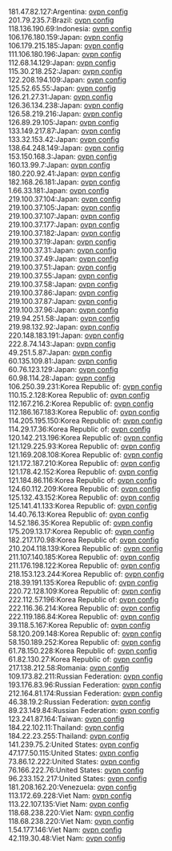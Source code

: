 181.47.82.127:Argentina: [ovpn config](vpn/181_47_82_127.ovpn)  
201.79.235.7:Brazil: [ovpn config](vpn/201_79_235_7.ovpn)  
118.136.190.69:Indonesia: [ovpn config](vpn/118_136_190_69.ovpn)  
106.176.180.159:Japan: [ovpn config](vpn/106_176_180_159.ovpn)  
106.179.215.185:Japan: [ovpn config](vpn/106_179_215_185.ovpn)  
111.106.180.196:Japan: [ovpn config](vpn/111_106_180_196.ovpn)  
112.68.14.129:Japan: [ovpn config](vpn/112_68_14_129.ovpn)  
115.30.218.252:Japan: [ovpn config](vpn/115_30_218_252.ovpn)  
122.208.194.109:Japan: [ovpn config](vpn/122_208_194_109.ovpn)  
125.52.65.55:Japan: [ovpn config](vpn/125_52_65_55.ovpn)  
126.21.27.31:Japan: [ovpn config](vpn/126_21_27_31.ovpn)  
126.36.134.238:Japan: [ovpn config](vpn/126_36_134_238.ovpn)  
126.58.219.216:Japan: [ovpn config](vpn/126_58_219_216.ovpn)  
126.89.29.105:Japan: [ovpn config](vpn/126_89_29_105.ovpn)  
133.149.217.87:Japan: [ovpn config](vpn/133_149_217_87.ovpn)  
133.32.153.42:Japan: [ovpn config](vpn/133_32_153_42.ovpn)  
138.64.248.149:Japan: [ovpn config](vpn/138_64_248_149.ovpn)  
153.150.168.3:Japan: [ovpn config](vpn/153_150_168_3.ovpn)  
160.13.99.7:Japan: [ovpn config](vpn/160_13_99_7.ovpn)  
180.220.92.41:Japan: [ovpn config](vpn/180_220_92_41.ovpn)  
182.168.26.181:Japan: [ovpn config](vpn/182_168_26_181.ovpn)  
1.66.33.181:Japan: [ovpn config](vpn/1_66_33_181.ovpn)  
219.100.37.104:Japan: [ovpn config](vpn/219_100_37_104.ovpn)  
219.100.37.105:Japan: [ovpn config](vpn/219_100_37_105.ovpn)  
219.100.37.107:Japan: [ovpn config](vpn/219_100_37_107.ovpn)  
219.100.37.177:Japan: [ovpn config](vpn/219_100_37_177.ovpn)  
219.100.37.182:Japan: [ovpn config](vpn/219_100_37_182.ovpn)  
219.100.37.19:Japan: [ovpn config](vpn/219_100_37_19.ovpn)  
219.100.37.31:Japan: [ovpn config](vpn/219_100_37_31.ovpn)  
219.100.37.49:Japan: [ovpn config](vpn/219_100_37_49.ovpn)  
219.100.37.51:Japan: [ovpn config](vpn/219_100_37_51.ovpn)  
219.100.37.55:Japan: [ovpn config](vpn/219_100_37_55.ovpn)  
219.100.37.58:Japan: [ovpn config](vpn/219_100_37_58.ovpn)  
219.100.37.86:Japan: [ovpn config](vpn/219_100_37_86.ovpn)  
219.100.37.87:Japan: [ovpn config](vpn/219_100_37_87.ovpn)  
219.100.37.96:Japan: [ovpn config](vpn/219_100_37_96.ovpn)  
219.94.251.58:Japan: [ovpn config](vpn/219_94_251_58.ovpn)  
219.98.132.92:Japan: [ovpn config](vpn/219_98_132_92.ovpn)  
220.148.183.191:Japan: [ovpn config](vpn/220_148_183_191.ovpn)  
222.8.74.143:Japan: [ovpn config](vpn/222_8_74_143.ovpn)  
49.251.5.87:Japan: [ovpn config](vpn/49_251_5_87.ovpn)  
60.135.109.81:Japan: [ovpn config](vpn/60_135_109_81.ovpn)  
60.76.123.129:Japan: [ovpn config](vpn/60_76_123_129.ovpn)  
60.98.114.28:Japan: [ovpn config](vpn/60_98_114_28.ovpn)  
106.250.39.231:Korea Republic of: [ovpn config](vpn/106_250_39_231.ovpn)  
110.15.2.128:Korea Republic of: [ovpn config](vpn/110_15_2_128.ovpn)  
112.167.216.2:Korea Republic of: [ovpn config](vpn/112_167_216_2.ovpn)  
112.186.167.183:Korea Republic of: [ovpn config](vpn/112_186_167_183.ovpn)  
114.205.195.150:Korea Republic of: [ovpn config](vpn/114_205_195_150.ovpn)  
114.29.17.36:Korea Republic of: [ovpn config](vpn/114_29_17_36.ovpn)  
120.142.213.196:Korea Republic of: [ovpn config](vpn/120_142_213_196.ovpn)  
121.129.225.93:Korea Republic of: [ovpn config](vpn/121_129_225_93.ovpn)  
121.169.208.108:Korea Republic of: [ovpn config](vpn/121_169_208_108.ovpn)  
121.172.187.210:Korea Republic of: [ovpn config](vpn/121_172_187_210.ovpn)  
121.178.42.152:Korea Republic of: [ovpn config](vpn/121_178_42_152.ovpn)  
121.184.86.116:Korea Republic of: [ovpn config](vpn/121_184_86_116.ovpn)  
124.60.112.209:Korea Republic of: [ovpn config](vpn/124_60_112_209.ovpn)  
125.132.43.152:Korea Republic of: [ovpn config](vpn/125_132_43_152.ovpn)  
125.141.41.133:Korea Republic of: [ovpn config](vpn/125_141_41_133.ovpn)  
14.40.76.13:Korea Republic of: [ovpn config](vpn/14_40_76_13.ovpn)  
14.52.186.35:Korea Republic of: [ovpn config](vpn/14_52_186_35.ovpn)  
175.209.13.17:Korea Republic of: [ovpn config](vpn/175_209_13_17.ovpn)  
182.217.170.98:Korea Republic of: [ovpn config](vpn/182_217_170_98.ovpn)  
210.204.118.139:Korea Republic of: [ovpn config](vpn/210_204_118_139.ovpn)  
211.107.140.185:Korea Republic of: [ovpn config](vpn/211_107_140_185.ovpn)  
211.176.198.122:Korea Republic of: [ovpn config](vpn/211_176_198_122.ovpn)  
218.153.123.244:Korea Republic of: [ovpn config](vpn/218_153_123_244.ovpn)  
218.39.191.135:Korea Republic of: [ovpn config](vpn/218_39_191_135.ovpn)  
220.72.128.109:Korea Republic of: [ovpn config](vpn/220_72_128_109.ovpn)  
222.112.57.196:Korea Republic of: [ovpn config](vpn/222_112_57_196.ovpn)  
222.116.36.214:Korea Republic of: [ovpn config](vpn/222_116_36_214.ovpn)  
222.119.186.84:Korea Republic of: [ovpn config](vpn/222_119_186_84.ovpn)  
39.118.5.167:Korea Republic of: [ovpn config](vpn/39_118_5_167.ovpn)  
58.120.209.148:Korea Republic of: [ovpn config](vpn/58_120_209_148.ovpn)  
58.150.189.252:Korea Republic of: [ovpn config](vpn/58_150_189_252.ovpn)  
61.78.150.228:Korea Republic of: [ovpn config](vpn/61_78_150_228.ovpn)  
61.82.130.27:Korea Republic of: [ovpn config](vpn/61_82_130_27.ovpn)  
217.138.212.58:Romania: [ovpn config](vpn/217_138_212_58.ovpn)  
109.173.82.211:Russian Federation: [ovpn config](vpn/109_173_82_211.ovpn)  
193.176.83.96:Russian Federation: [ovpn config](vpn/193_176_83_96.ovpn)  
212.164.81.174:Russian Federation: [ovpn config](vpn/212_164_81_174.ovpn)  
46.38.19.2:Russian Federation: [ovpn config](vpn/46_38_19_2.ovpn)  
89.23.149.84:Russian Federation: [ovpn config](vpn/89_23_149_84.ovpn)  
123.241.87.164:Taiwan: [ovpn config](vpn/123_241_87_164.ovpn)  
184.22.102.11:Thailand: [ovpn config](vpn/184_22_102_11.ovpn)  
184.22.23.255:Thailand: [ovpn config](vpn/184_22_23_255.ovpn)  
141.239.75.2:United States: [ovpn config](vpn/141_239_75_2.ovpn)  
47.177.50.115:United States: [ovpn config](vpn/47_177_50_115.ovpn)  
73.86.12.222:United States: [ovpn config](vpn/73_86_12_222.ovpn)  
76.166.222.76:United States: [ovpn config](vpn/76_166_222_76.ovpn)  
96.233.152.217:United States: [ovpn config](vpn/96_233_152_217.ovpn)  
181.208.162.20:Venezuela: [ovpn config](vpn/181_208_162_20.ovpn)  
113.172.69.228:Viet Nam: [ovpn config](vpn/113_172_69_228.ovpn)  
113.22.107.135:Viet Nam: [ovpn config](vpn/113_22_107_135.ovpn)  
118.68.238.220:Viet Nam: [ovpn config](vpn/118_68_238_220.ovpn)  
118.68.238.220:Viet Nam: [ovpn config](vpn/118_68_238_220.ovpn)  
1.54.177.146:Viet Nam: [ovpn config](vpn/1_54_177_146.ovpn)  
42.119.30.48:Viet Nam: [ovpn config](vpn/42_119_30_48.ovpn)  
